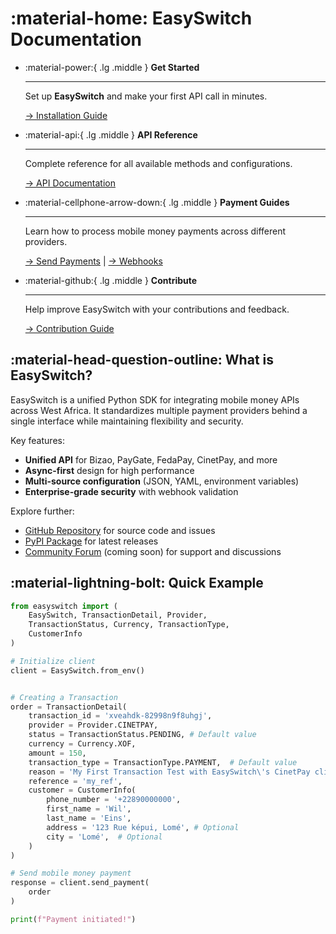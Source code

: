 # :material-home: EasySwitch Documentation

<div class="grid cards" markdown>

-   :material-power:{ .lg .middle } __Get Started__

    ---

    Set up **EasySwitch** and make your first API call in minutes.

    [-> Installation Guide](getting-started/installation.md)

-   :material-api:{ .lg .middle } __API Reference__

    ---

    Complete reference for all available methods and configurations.

    [-> API Documentation](api-reference.md)

-   :material-cellphone-arrow-down:{ .lg .middle } __Payment Guides__

    ---

    Learn how to process mobile money payments across different providers.

    [-> Send Payments](guides/payments.md) | [-> Webhooks](guides/webhooks.md)

-   :material-github:{ .lg .middle } __Contribute__

    ---

    Help improve EasySwitch with your contributions and feedback.

    [-> Contribution Guide](contributing.md)

</div>

## :material-head-question-outline: What is EasySwitch?

EasySwitch is a unified Python SDK for integrating mobile money APIs across West Africa. It standardizes multiple payment providers behind a single interface while maintaining flexibility and security.

Key features:

- **Unified API** for Bizao, PayGate, FedaPay, CinetPay, and more
- **Async-first** design for high performance
- **Multi-source configuration** (JSON, YAML, environment variables)
- **Enterprise-grade security** with webhook validation

Explore further:

- [GitHub Repository](https://github.com/your-repo/easyswitch) for source code and issues
- [PyPI Package](https://pypi.org/project/easyswitch/) for latest releases
- [Community Forum](#) (coming soon) for support and discussions

## :material-lightning-bolt: Quick Example

```python
from easyswitch import (
    EasySwitch, TransactionDetail, Provider,
    TransactionStatus, Currency, TransactionType,
    CustomerInfo
)

# Initialize client
client = EasySwitch.from_env()


# Creating a Transaction
order = TransactionDetail(
    transaction_id = 'xveahdk-82998n9f8uhgj',
    provider = Provider.CINETPAY,
    status = TransactionStatus.PENDING, # Default value
    currency = Currency.XOF,
    amount = 150,
    transaction_type = TransactionType.PAYMENT,  # Default value
    reason = 'My First Transaction Test with EasySwitch\'s CinetPay client.',
    reference = 'my_ref',
    customer = CustomerInfo(
        phone_number = '+22890000000',
        first_name = 'Wil',
        last_name = 'Eins',
        address = '123 Rue képui, Lomé', # Optional
        city = 'Lomé',  # Optional
    )
)

# Send mobile money payment
response = client.send_payment(
    order
)

print(f"Payment initiated!")
```